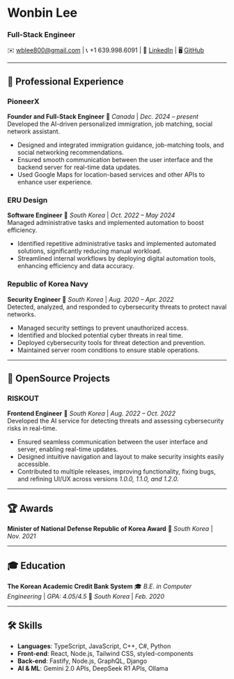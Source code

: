 # Wonbin Lee  
### Full-Stack Engineer

✉️ [wblee800@gmail.com](mailto:wblee800@gmail.com) | 📞 +1 639.998.6091 | 🔗 [LinkedIn](https://linkedin.com/in/wblee800) | 🖥 [GitHub](https://github.com/wblee800)  

---

## 🏢 Professional Experience  

### **PioneerX**
**Founder and Full-Stack Engineer** 📍 *Canada* | *Dec. 2024 – present*
<br> Developed the AI-driven personalized immigration, job matching, social network assistant.
- Designed and integrated immigration guidance, job-matching tools, and social networking recommendations.  
- Ensured smooth communication between the user interface and the backend server for real-time data updates.  
- Used Google Maps for location-based services and other APIs to enhance user experience.

### **ERU Design**
**Software Engineer** 📍 *South Korea* | *Oct. 2022 – May 2024*
<br> Managed administrative tasks and implemented automation to boost efficiency.
- Identified repetitive administrative tasks and implemented automated solutions, significantly reducing manual workload.  
- Streamlined internal workflows by deploying digital automation tools, enhancing efficiency and data accuracy.  

### **Republic of Korea Navy**  
**Security Engineer** 📍 *South Korea* | *Aug. 2020 – Apr. 2022*
<br> Detected, analyzed, and responded to cybersecurity threats to protect naval networks.  
- Managed security settings to prevent unauthorized access.  
- Identified and blocked potential cyber threats in real time.  
- Deployed cybersecurity tools for threat detection and prevention.  
- Maintained server room conditions to ensure stable operations.  

---

## 🚀 OpenSource Projects  

### **RISKOUT**  
**Frontend Engineer** 📍 *South Korea* | *Aug. 2022 – Oct. 2022*
<br> Developed the AI service for detecting threats and assessing cybersecurity risks in real-time.  
- Ensured seamless communication between the user interface and server, enabling real-time updates.  
- Designed intuitive navigation and layout to make security insights easily accessible.  
- Contributed to multiple releases, improving functionality, fixing bugs, and refining UI/UX across versions *1.0.0, 1.1.0, and 1.2.0.*  

---

## 🏆 Awards  

**Minister of National Defense Republic of Korea Award** 🏅 *South Korea* | *Nov. 2021*  

---

## 🎓 Education  

**The Korean Academic Credit Bank System**
🎓 *B.E. in Computer Engineering* | *GPA: 4.05/4.5*
📍 *South Korea* | *Feb. 2020*

---

## 🛠 Skills  

- **Languages**: TypeScript, JavaScript, C++, C#, Python
- **Front-end**: React, Node.js, Tailwind CSS, styled-components
- **Back-end**: Fastify, Node.js, GraphQL, Django
- **AI & ML**: Gemini 2.0 APIs, DeepSeek R1 APIs, Ollama
